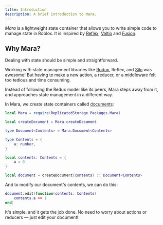 ```yaml
---
title: Introduction
description: A brief introduction to Mara.
---
```


_Mara_ is a lightweight state container that allows you to write simple code to manage state in Roblox.
It is inspired by [Reflex](https://littensy.github.io/reflex/), [Valtio](https://valtio.pmnd.rs/) and [Fusion](https://elttob.uk/Fusion/0.2/).

## Why Mara?
Dealing with state should be simple and straightforward. 

Working with state management libraries like [Rodux](https://roblox.github.io/rodux/), Reflex, and [Silo](https://sleitnick.github.io/RbxUtil/api/Silo/) was awesome! But having to make a new action, a reducer, or a middleware felt too tedious and time consuming.

Instead of following the Redux model like its peers, Mara steps away from it, and approaches state management in a different way.

In Mara, we create state containers called [documents](/guides/your-first-document/):

```lua showLineNumbers
local Mara = require(ReplicatedStorage.Packages.Mara)

local createDocument = Mara.createDocument

type Document<Contents> = Mara.Document<Contents>

type Contents = {
    a: number,
}

local contents: Contents = {
    a = 0
}

local document = createDocument(contents) :: Document<Contents>
```

And to modify our document's contents, we can do this:

```lua showLineNumbers
document:edit(function(contents: Contents)
    contents.a += 1
end)
```

It's simple, and it gets the job done. No need to worry about actions or reducers — just edit your document!
